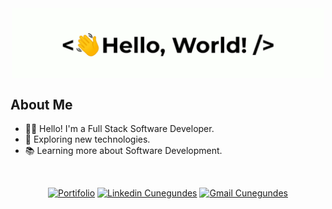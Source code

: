 <div align="center">
    <img src="./greetings.gif" align="center" height="" width="500" />
</div>

## About Me
- 👋🏻 Hello! I'm a Full Stack Software Developer.
- 🤔 Exploring new technologies.
- 📚 Learning more about Software Development.

<br/>

<div align="center">

[![Portifolio](https://img.shields.io/badge/-Portifolio-0d9488?style=flat-square&logo=netlify&logoColor=white)](https://lucascunegundesportfolio.netlify.app/)
[![Linkedin Cunegundes](https://img.shields.io/badge/-Lucas_Cunegundes-1d4ed8?style=flat-square&logo=Linkedin&logoColor=white)](https://www.linkedin.com/in/lucas-cunegundes/)
[![Gmail Cunegundes](https://img.shields.io/badge/-lucascsantana6@gmail.com-991b1b?style=flat-square&logo=Gmail&logoColor=white)](mailto:lucascsantana6@gmail.com)

</div>


